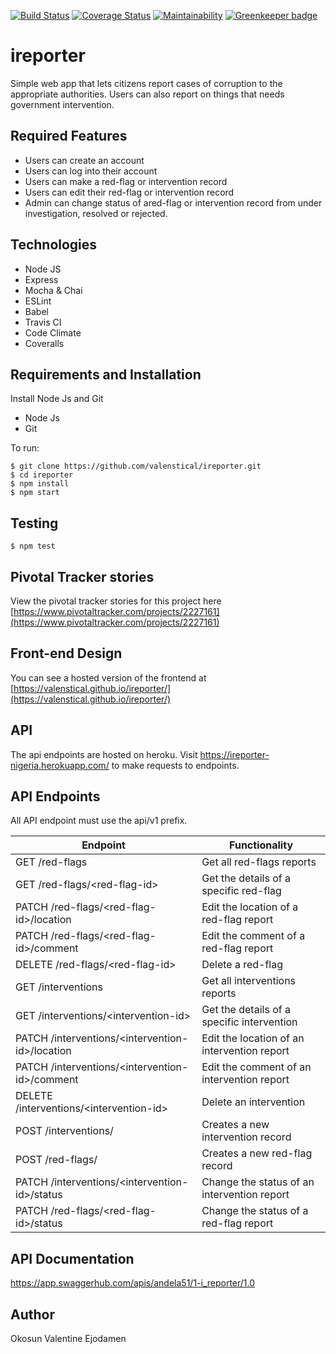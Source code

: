 [![Build Status](https://travis-ci.org/valenstical/ireporter.svg?branch=develop)](https://travis-ci.org/valenstical/ireporter)
[![Coverage Status](https://coveralls.io/repos/github/valenstical/ireporter/badge.svg?branch=develop&q=1)](https://coveralls.io/github/valenstical/ireporter?branch=develop)
[![Maintainability](https://api.codeclimate.com/v1/badges/cc83bc74765efd66a6cc/maintainability)](https://codeclimate.com/github/valenstical/ireporter/maintainability)
[![Greenkeeper badge](https://badges.greenkeeper.io/valenstical/ireporter.svg)](https://greenkeeper.io/)
# ireporter
Simple web app that lets citizens report cases of corruption to the appropriate authorities. Users can also report on things that needs government intervention.

## Required Features

- Users can create an account
- Users can log into their account
- Users can make a red-flag or intervention record
- Users can edit their red-flag or intervention record
- Admin can change status of ared-flag or intervention record from under investigation, resolved or rejected.

## Technologies

- Node JS
- Express
- Mocha & Chai
- ESLint
- Babel
- Travis CI
- Code Climate
- Coveralls

## Requirements and Installation
Install Node Js and Git
- Node Js
- Git

To run:
```
$ git clone https://github.com/valenstical/ireporter.git
$ cd ireporter
$ npm install
$ npm start
```
## Testing
```
$ npm test
```

## Pivotal Tracker stories
View the pivotal tracker stories for this project here [https://www.pivotaltracker.com/projects/2227161](https://www.pivotaltracker.com/projects/2227161)

## Front-end Design

You can see a hosted version of the frontend at [https://valenstical.github.io/ireporter/](https://valenstical.github.io/ireporter/)

## API

The api endpoints are hosted on heroku. Visit https://ireporter-nigeria.herokuapp.com/ to make requests to endpoints.

## API Endpoints
All API endpoint must use the api/v1 prefix.

| Endpoint                                         | Functionality                            |
| ------------------------------------------------ | -----------------------------------------|
| GET /red-flags                                           | Get all red-flags reports              |
| GET /red-flags/\<red-flag-id>                            | Get the details of a specific red-flag   |
| PATCH /red-flags/\<red-flag-id>/location                 | Edit the location of a red-flag report |
| PATCH /red-flags/\<red-flag-id>/comment                  | Edit the comment of a red-flag report  |
| DELETE /red-flags/\<red-flag-id>                         | Delete a red-flag                 |
| GET /interventions                                       | Get all interventions reports              |
| GET /interventions/\<intervention-id>                    | Get the details of a specific intervention   |
| PATCH /interventions/\<intervention-id>/location         | Edit the location of an intervention report |
| PATCH /interventions/\<intervention-id>/comment          | Edit the comment of an intervention report  |
| DELETE /interventions/\<intervention-id>                 | Delete an intervention                 |
| POST /interventions/                                     | Creates a new intervention record  |
| POST /red-flags/                                         | Creates a new red-flag record  |
| PATCH /interventions/\<intervention-id>/status           | Change the status of an intervention report |
| PATCH /red-flags/\<red-flag-id>/status                   | Change the status of a red-flag report |

## API Documentation
https://app.swaggerhub.com/apis/andela51/1-i_reporter/1.0



## Author

Okosun Valentine Ejodamen
